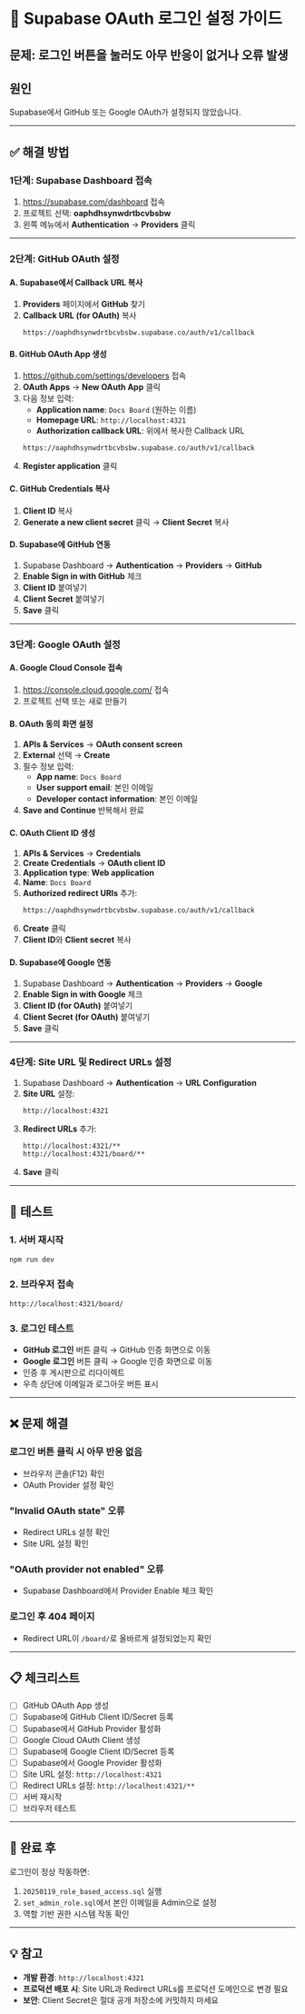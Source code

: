 # 🔐 Supabase OAuth 로그인 설정 가이드

## 문제: 로그인 버튼을 눌러도 아무 반응이 없거나 오류 발생

## 원인
Supabase에서 GitHub 또는 Google OAuth가 설정되지 않았습니다.

---

## ✅ 해결 방법

### 1단계: Supabase Dashboard 접속

1. https://supabase.com/dashboard 접속
2. 프로젝트 선택: **oaphdhsynwdrtbcvbsbw**
3. 왼쪽 메뉴에서 **Authentication** → **Providers** 클릭

---

### 2단계: GitHub OAuth 설정

#### A. Supabase에서 Callback URL 복사
1. **Providers** 페이지에서 **GitHub** 찾기
2. **Callback URL (for OAuth)** 복사
   ```
   https://oaphdhsynwdrtbcvbsbw.supabase.co/auth/v1/callback
   ```

#### B. GitHub OAuth App 생성
1. https://github.com/settings/developers 접속
2. **OAuth Apps** → **New OAuth App** 클릭
3. 다음 정보 입력:
   - **Application name**: `Docs Board` (원하는 이름)
   - **Homepage URL**: `http://localhost:4321`
   - **Authorization callback URL**: 위에서 복사한 Callback URL
   ```
   https://oaphdhsynwdrtbcvbsbw.supabase.co/auth/v1/callback
   ```
4. **Register application** 클릭

#### C. GitHub Credentials 복사
1. **Client ID** 복사
2. **Generate a new client secret** 클릭 → **Client Secret** 복사

#### D. Supabase에 GitHub 연동
1. Supabase Dashboard → **Authentication** → **Providers** → **GitHub**
2. **Enable Sign in with GitHub** 체크
3. **Client ID** 붙여넣기
4. **Client Secret** 붙여넣기
5. **Save** 클릭

---

### 3단계: Google OAuth 설정

#### A. Google Cloud Console 접속
1. https://console.cloud.google.com/ 접속
2. 프로젝트 선택 또는 새로 만들기

#### B. OAuth 동의 화면 설정
1. **APIs & Services** → **OAuth consent screen**
2. **External** 선택 → **Create**
3. 필수 정보 입력:
   - **App name**: `Docs Board`
   - **User support email**: 본인 이메일
   - **Developer contact information**: 본인 이메일
4. **Save and Continue** 반복해서 완료

#### C. OAuth Client ID 생성
1. **APIs & Services** → **Credentials**
2. **Create Credentials** → **OAuth client ID**
3. **Application type**: **Web application**
4. **Name**: `Docs Board`
5. **Authorized redirect URIs** 추가:
   ```
   https://oaphdhsynwdrtbcvbsbw.supabase.co/auth/v1/callback
   ```
6. **Create** 클릭
7. **Client ID**와 **Client secret** 복사

#### D. Supabase에 Google 연동
1. Supabase Dashboard → **Authentication** → **Providers** → **Google**
2. **Enable Sign in with Google** 체크
3. **Client ID (for OAuth)** 붙여넣기
4. **Client Secret (for OAuth)** 붙여넣기
5. **Save** 클릭

---

### 4단계: Site URL 및 Redirect URLs 설정

1. Supabase Dashboard → **Authentication** → **URL Configuration**
2. **Site URL** 설정:
   ```
   http://localhost:4321
   ```
3. **Redirect URLs** 추가:
   ```
   http://localhost:4321/**
   http://localhost:4321/board/**
   ```
4. **Save** 클릭

---

## 🧪 테스트

### 1. 서버 재시작
```bash
npm run dev
```

### 2. 브라우저 접속
```
http://localhost:4321/board/
```

### 3. 로그인 테스트
- **GitHub 로그인** 버튼 클릭 → GitHub 인증 화면으로 이동
- **Google 로그인** 버튼 클릭 → Google 인증 화면으로 이동
- 인증 후 게시판으로 리다이렉트
- 우측 상단에 이메일과 로그아웃 버튼 표시

---

## ❌ 문제 해결

### 로그인 버튼 클릭 시 아무 반응 없음
- 브라우저 콘솔(F12) 확인
- OAuth Provider 설정 확인

### "Invalid OAuth state" 오류
- Redirect URLs 설정 확인
- Site URL 설정 확인

### "OAuth provider not enabled" 오류
- Supabase Dashboard에서 Provider Enable 체크 확인

### 로그인 후 404 페이지
- Redirect URL이 `/board/`로 올바르게 설정되었는지 확인

---

## 📋 체크리스트

- [ ] GitHub OAuth App 생성
- [ ] Supabase에 GitHub Client ID/Secret 등록
- [ ] Supabase에서 GitHub Provider 활성화
- [ ] Google Cloud OAuth Client 생성
- [ ] Supabase에 Google Client ID/Secret 등록
- [ ] Supabase에서 Google Provider 활성화
- [ ] Site URL 설정: `http://localhost:4321`
- [ ] Redirect URLs 설정: `http://localhost:4321/**`
- [ ] 서버 재시작
- [ ] 브라우저 테스트

---

## 🎉 완료 후

로그인이 정상 작동하면:
1. `20250119_role_based_access.sql` 실행
2. `set_admin_role.sql`에서 본인 이메일을 Admin으로 설정
3. 역할 기반 권한 시스템 작동 확인

---

## 💡 참고

- **개발 환경**: `http://localhost:4321`
- **프로덕션 배포 시**: Site URL과 Redirect URLs를 프로덕션 도메인으로 변경 필요
- **보안**: Client Secret은 절대 공개 저장소에 커밋하지 마세요
